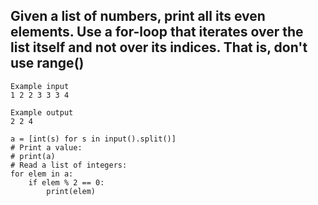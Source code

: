 ## Given a list of numbers, print all its even elements. Use a for-loop that iterates over the list itself and not over its indices. That is, don't use range()


```
Example input
1 2 2 3 3 3 4

Example output
2 2 4
```


```
a = [int(s) for s in input().split()]
# Print a value:
# print(a)
# Read a list of integers:
for elem in a:
    if elem % 2 == 0:
        print(elem)
```
